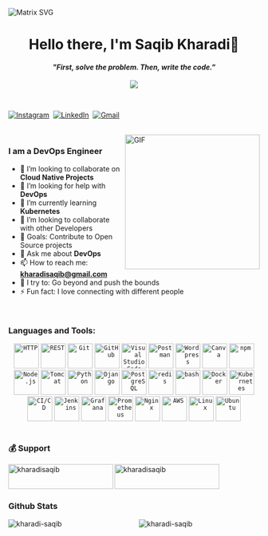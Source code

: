   <p><img src="https://raw.githubusercontent.com/rodrigograca31/rodrigograca31/master/matrix.svg" alt="Matrix SVG"></a></p>
<p>
  </p><h1 align="center"><b>Hello there, I'm Saqib Kharadi👋</b></h1>
<p></p>
<p>
  </p><h4 align="center"><b><i>"First, solve the problem. Then, write the code."</i></b></h4>
<p></p>
<p align="center">
    <a href="https://visitcount.itsvg.in">
        <img src="https://visitcount.itsvg.in/api?id=kharadi-saqib&label=Profile%20Views&color=0&icon=5&pretty=true" />
    </a>
</p>
<p align="center">
<br>
</p><p><a href="https://www.instagram.com/kharadi.saqib/"><img src="https://img.shields.io/badge/instagram-%23E4405F.svg?&amp;style=for-the-badge&amp;logo=instagram&amp;logoColor=white" alt="Instagram"></a>&nbsp;
<a href="https://www.linkedin.com/in/saqib-kharadi/"><img src="https://img.shields.io/badge/linkedin-%230077B5.svg?&amp;style=for-the-badge&amp;logo=linkedin&amp;logoColor=white" alt="LinkedIn"></a>&nbsp;
<a href="mailto:kharadisaqib@gmail.com?subject=Hello%20Saqib"><img src="https://img.shields.io/badge/gmail-%23D14836.svg?&amp;style=for-the-badge&amp;logo=gmail&amp;logoColor=white" alt="Gmail"></a>&nbsp;</p>
<p></p>
<br>
<img align="right" height="270px" alt="GIF" src="https://media.giphy.com/media/CVtNe84hhYF9u/giphy.gif">
<h3 id="i-am-a-full-stack-developer">I am a DevOps Engineer</h3>
<ul>
<li>👯 I’m looking to collaborate on <b>Cloud Native Projects</b></a></li>
<li>🤝 I’m looking for help with <b>DevOps</b></li>
<li>🌱 I’m currently learning <b>Kubernetes</b></li>
<li>👯 I’m looking to collaborate with other Developers</li>
<li>🥅 Goals: Contribute to Open Source projects</li>
<li>💬 Ask me about <b>DevOps</b></li>
<li>📫 How to reach me: <b><a href="mailto:kharadisaqib@gmail.com">kharadisaqib@gmail.com</a></b></li>
<li>🧗 I try to: Go beyond and push the bounds</li>
<li>⚡ Fun fact: I love connecting with different people</li>
</ul>
<br>
<h3 id="languages-and-tools">Languages and Tools:</h3>
<div align="center">
	<code><img width="50" src="https://user-images.githubusercontent.com/25181517/192107854-765620d7-f909-4953-a6da-36e1ef69eea6.png" alt="HTTP" title="HTTP"/></code>
	<code><img width="50" src="https://user-images.githubusercontent.com/25181517/192107858-fe19f043-c502-4009-8c47-476fc89718ad.png" alt="REST" title="REST"/></code>
	<code><img width="50" src="https://user-images.githubusercontent.com/25181517/192108372-f71d70ac-7ae6-4c0d-8395-51d8870c2ef0.png" alt="Git" title="Git"/></code>
	<code><img width="50" src="https://user-images.githubusercontent.com/25181517/192108374-8da61ba1-99ec-41d7-80b8-fb2f7c0a4948.png" alt="GitHub" title="GitHub"/></code>
	<code><img width="50" src="https://user-images.githubusercontent.com/25181517/192108891-d86b6220-e232-423a-bf5f-90903e6887c3.png" alt="Visual Studio Code" title="Visual Studio Code"/></code>
	<code><img width="50" src="https://user-images.githubusercontent.com/25181517/192109061-e138ca71-337c-4019-8d42-4792fdaa7128.png" alt="Postman" title="Postman"/></code>
	<code><img width="50" src="https://user-images.githubusercontent.com/25181517/192158957-b1256181-356c-46a3-beb9-487af08a6266.png" alt="Wordpress" title="Wordpress"/></code>
	<code><img width="50" src="https://github-production-user-asset-6210df.s3.amazonaws.com/136815194/253220886-02494c7c-de6a-43a6-9293-6369696842ed.png" alt="Canva" title="Canva"/></code>
	<code><img width="50" src="https://user-images.githubusercontent.com/25181517/121401671-49102800-c959-11eb-9f6f-74d49a5e1774.png" alt="npm" title="npm"/></code>
	<code><img width="50" src="https://user-images.githubusercontent.com/25181517/183568594-85e280a7-0d7e-4d1a-9028-c8c2209e073c.png" alt="Node.js" title="Node.js"/></code>
	<code><img width="50" src="https://user-images.githubusercontent.com/25181517/183894676-137319b5-1364-4b6a-ba4f-e9fc94ddc4aa.png" alt="Tomcat" title="Tomcat"/></code>
	<code><img width="50" src="https://user-images.githubusercontent.com/25181517/183423507-c056a6f9-1ba8-4312-a350-19bcbc5a8697.png" alt="Python" title="Python"/></code>
	<code><img width="50" src="https://github.com/marwin1991/profile-technology-icons/assets/62091613/9bf5650b-e534-4eae-8a26-8379d076f3b4" alt="Django" title="Django"/></code>
	<code><img width="50" src="https://user-images.githubusercontent.com/25181517/117208740-bfb78400-adf5-11eb-97bb-09072b6bedfc.png" alt="PostgreSQL" title="PostgreSQL"/></code>
	<code><img width="50" src="https://user-images.githubusercontent.com/25181517/182884894-d3fa6ee0-f2b4-4960-9961-64740f533f2a.png" alt="redis" title="redis"/></code>
	<code><img width="50" src="https://user-images.githubusercontent.com/25181517/192158606-7c2ef6bd-6e04-47cf-b5bc-da2797cb5bda.png" alt="bash" title="bash"/></code>
	<code><img width="50" src="https://user-images.githubusercontent.com/25181517/117207330-263ba280-adf4-11eb-9b97-0ac5b40bc3be.png" alt="Docker" title="Docker"/></code>
	<code><img width="50" src="https://user-images.githubusercontent.com/25181517/182534006-037f08b5-8e7b-4e5f-96b6-5d2a5558fa85.png" alt="Kubernetes" title="Kubernetes"/></code>
	<code><img width="50" src="https://user-images.githubusercontent.com/25181517/183868728-b2e11072-00a5-47e2-8a4e-4ebbb2b8c554.png" alt="CI/CD" title="CI/CD"/></code>
	<code><img width="50" src="https://user-images.githubusercontent.com/25181517/179090274-733373ef-3b59-4f28-9ecb-244bea700932.png" alt="Jenkins" title="Jenkins"/></code>
	<code><img width="50" src="https://user-images.githubusercontent.com/25181517/182534075-4962068b-4407-46c2-ac67-ddcb86af30cc.png" alt="Grafana" title="Grafana"/></code>
	<code><img width="50" src="https://user-images.githubusercontent.com/25181517/182534182-c510199a-7a4d-4084-96e3-e3db2251bbce.png" alt="Prometheus" title="Prometheus"/></code>
	<code><img width="50" src="https://user-images.githubusercontent.com/25181517/183345125-9a7cd2e6-6ad6-436f-8490-44c903bef84c.png" alt="Nginx" title="Nginx"/></code>
	<code><img width="50" src="https://user-images.githubusercontent.com/25181517/183896132-54262f2e-6d98-41e3-8888-e40ab5a17326.png" alt="AWS" title="AWS"/></code>
	<code><img width="50" src="https://github.com/marwin1991/profile-technology-icons/assets/76662862/2481dc48-be6b-4ebb-9e8c-3b957efe69fa" alt="Linux" title="Linux"/></code>
	<code><img width="50" src="https://user-images.githubusercontent.com/25181517/186884153-99edc188-e4aa-4c84-91b0-e2df260ebc33.png" alt="Ubuntu" title="Ubuntu"/></code>
</div>
<br>

<h3 id="support">💰 Support</h3>

<p><a href="https://www.buymeacoffee.com/kharadisaqib"> <img align="left" src="https://cdn.buymeacoffee.com/buttons/v2/default-yellow.png" height="50" width="210" alt="kharadisaqib" /></a><a href="https://ko-fi.com/kharadisaqib"> <img align="left" src="https://cdn.ko-fi.com/cdn/kofi3.png?v=3" height="50" width="210" alt="kharadisaqib" /></a></p><br><br>
<br>
<h3 id="github-stats">Github Stats</h3>
<div style="display: flex; justify-content: space-between; align-items: flex-start;">
  <img src="https://github-readme-stats.vercel.app/api?username=kharadi-saqib&show_icons=true&locale=en" alt="kharadi-saqib" style="flex: 1; margin-right: 10px; max-width: 50%;" />
  <img src="https://github-readme-streak-stats.herokuapp.com/?user=kharadi-saqib&" alt="kharadi-saqib" style="flex: 1; margin-left: 10px; max-width: 50%;" />
</div>

